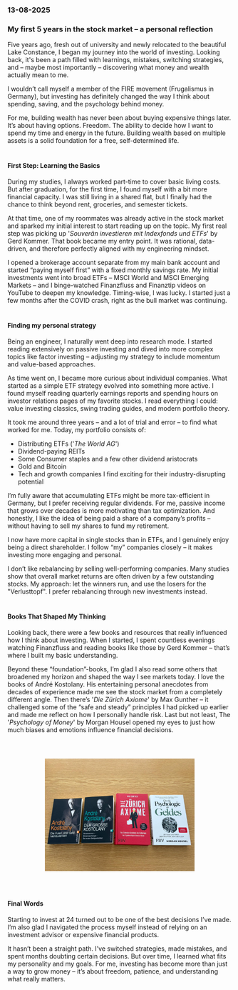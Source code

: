 ### 13-08-2025 
### **My first 5 years in the stock market – a personal reflection**

Five years ago, fresh out of university and newly relocated to the beautiful Lake Constance, I began my journey into the world of investing. Looking back, it's been a path filled with learnings, mistakes, switching strategies, and – maybe most importantly – discovering what money and wealth actually mean to me.

I wouldn’t call myself a member of the FIRE movement (Frugalismus in Germany), but investing has definitely changed the way I think about spending, saving, and the psychology behind money.

For me, building wealth has never been about buying expensive things later. It’s about having options. Freedom. The ability to decide how I want to spend my time and energy in the future.
Building wealth based on multiple assets is a solid foundation for a free, self-determined life.  
#  

#### **First Step: Learning the Basics**

During my studies, I always worked part-time to cover basic living costs. But after graduation, for the first time, I found myself with a bit more financial capacity. I was still living in a shared flat, but I finally had the chance to think beyond rent, groceries, and semester tickets.

At that time, one of my roommates was already active in the stock market and sparked my initial interest to start reading up on the topic. My first real step was picking up '*Souverän investieren mit Indexfonds und ETFs*' by Gerd Kommer. That book became my entry point. It was rational, data-driven, and therefore perfectly aligned with my engineering mindset.

I opened a brokerage account separate from my main bank account and started “paying myself first” with a fixed monthly savings rate. My initial investments went into broad ETFs – MSCI World and MSCI Emerging Markets – and I binge-watched Finanzfluss and Finanztip videos on YouTube to deepen my knowledge. Timing-wise, I was lucky. I started just a few months after the COVID crash, right as the bull market was continuing.  
#  

#### **Finding my personal strategy**

Being an engineer, I naturally went deep into research mode. I started reading extensively on passive investing and dived into more complex topics like factor investing – adjusting my strategy to include momentum and value-based approaches.

As time went on, I became more curious about individual companies. What started as a simple ETF strategy evolved into something more active. I found myself reading quarterly earnings reports and spending hours on investor relations pages of my favorite stocks. I read everything I could: value investing classics, swing trading guides, and modern portfolio theory.

It took me around three years – and a lot of trial and error – to find what worked for me. Today, my portfolio consists of:

- Distributing ETFs ('*The World AG*')
- Dividend-paying REITs
- Some Consumer staples and a few other dividend aristocrats
- Gold and Bitcoin
- Tech and growth companies I find exciting for their industry-disrupting potential

I’m fully aware that accumulating ETFs might be more tax-efficient in Germany, but I prefer receiving regular dividends. For me, passive income that grows over decades is more motivating than tax optimization. And honestly, I like the idea of being paid a share of a company’s profits – without having to sell my shares to fund my retirement.

I now have more capital in single stocks than in ETFs, and I genuinely enjoy being a direct shareholder. I follow “my” companies closely – it makes investing more engaging and personal.

I don’t like rebalancing by selling well-performing companies. Many studies show that overall market returns are often driven by a few outstanding stocks. My approach: let the winners run, and use the losers for the "Verlusttopf". I prefer rebalancing through new investments instead.  
#  

#### **Books That Shaped My Thinking**

Looking back, there were a few books and resources that really influenced how I think about investing.
When I started, I spent countless evenings watching Finanzfluss and reading books like those by Gerd Kommer – that’s where I built my basic understanding.

Beyond these “foundation”-books, I’m glad I also read some others that broadened my horizon and shaped the way I see markets today. I love the books of André Kostolany. His entertaining personal anecdotes from decades of experience made me see the stock market from a completely different angle. Then there’s '*Die Zürich Axiome*' by Max Gunther – it challenged some of the “safe and steady” principles I had picked up earlier and made me reflect on how I personally handle risk. Last but not least, The '*Psychology of Money*' by Morgan Housel opened my eyes to just how much biases and emotions influence financial decisions.

<center><img src="/assets/blog/img/favorite-books-investing.jpeg" alt="drawing" width="50%" style="transform:rotate(-90deg)"/></center>  

#### **Final Words**

Starting to invest at 24 turned out to be one of the best decisions I’ve made. I’m also glad I navigated the process myself instead of relying on an investment advisor or expensive financial products.

It hasn’t been a straight path. I’ve switched strategies, made mistakes, and spent months doubting certain decisions. But over time, I learned what fits my personality and my goals. For me, investing has become more than just a way to grow money – it’s about freedom, patience, and understanding what really matters.
